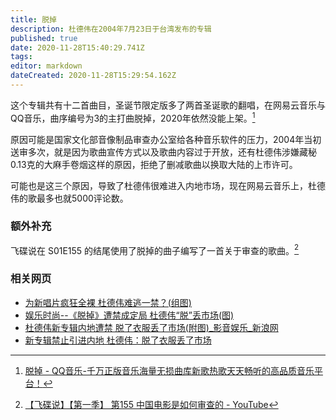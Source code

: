 ```yaml
---
title: 脱掉
description: 杜德伟在2004年7月23日于台湾发布的专辑
published: true
date: 2020-11-28T15:40:29.741Z
tags: 
editor: markdown
dateCreated: 2020-11-28T15:29:54.162Z
---
```


这个专辑共有十二首曲目，圣诞节限定版多了两首圣诞歌的翻唱，在网易云音乐与QQ音乐，曲序编号为3的主打曲脱掉，2020年依然没能上架。[^20201128151414]

[^20201128151414]: [脱掉 - QQ音乐-千万正版音乐海量无损曲库新歌热歌天天畅听的高品质音乐平台！](https://web.archive.org/web/20201128151414/https://y.qq.com/n/yqq/album/002pV8AI0vTlDH.html)

原因可能是国家文化部音像制品审查办公室给各种音乐软件的压力，2004年当初送审多次，就是因为歌曲宣传方式以及歌曲内容过于开放，还有杜德伟涉嫌藏秘0.13克的大麻手卷烟这样的原因，拒绝了删减歌曲以换取大陆的上市许可。

可能也是这三个原因，导致了杜德伟很难进入内地市场，现在网易云音乐上，杜德伟的歌最多也就5000评论数。

### 额外补充

飞碟说在 S01E155 的结尾使用了脱掉的曲子编写了一首关于审查的歌曲。[^20201127124458]

[^20201127124458]: [【飞碟说】【第一季】 第155 中国电影是如何审查的 - YouTube](https://web.archive.org/web/20201127124458if_/https://www.youtube.com/watch?v=nOOSyPYOdmY)

### 相关网页

+ [为新唱片疯狂全裸 杜德伟难逃一禁？(组图)](https://web.archive.org/web/20040815000133/http://music.yule.sohu.com/20040806/n221393253.shtml)
+ [娱乐时尚--《脱掉》遭禁成定局 杜德伟“脱”丢市场(图)](https://web.archive.org/web/20201128144222/http://news.cri.cn/gb/6851/2004/10/19/108@332240.htm)
+ [杜德伟新专辑内地遭禁 脱了衣服丢了市场(附图)_影音娱乐_新浪网](https://web.archive.org/web/20200924190344/http://ent.sina.com.cn/2004-10-18/1220536144.html "这个新闻在多个歌曲被封禁的原因都有记录")
+ [新专辑禁止引进内地 杜德伟：脱了衣服丢了市场](https://web.archive.org/web/20201128144219/https://ent.qq.com/music/a/20041104/001548.htm)
